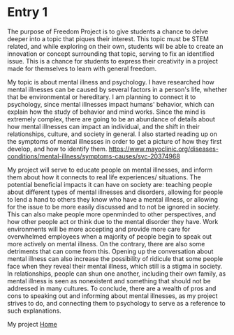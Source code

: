 # Entry 1

The purpose of Freedom Project is to give students a chance to delve deeper into a topic that piques their interest. This topic must be STEM related, and while exploring on their own, students will be able to create an innovation or concept surrounding that topic, serving to fix an identified issue. This is a chance for students to express their creativity in a project made for themselves to learn with general freedom.

My topic is about mental illness and psychology. I have researched how mental illnesses can be caused by several factors in a person's life, whether that be environmental or hereditary. I am planning to connect it to psychology, since mental illnesses impact humans' behavior, which can explain how the study of behavior and mind works. Since the mind is extremely complex, there are going to be an abundance of details about how mental illnesses can impact an individual, and the shift in their relationships, culture, and society in general. I also started reading up on the symptoms of mental illnesses in order to get a picture of how they first develop, and how to identify them. https://www.mayoclinic.org/diseases-conditions/mental-illness/symptoms-causes/syc-20374968 

My project will serve to educate people on mental illnesses, and inform them about how it connects to real life experiences/ situations. The potential beneficial impacts it can have on society are: teaching people about different types of mental illnesses and disorders, allowing for people to lend a hand to others they know who have a mental illness, or allowing for the issue to be more easily discussed and to not be ignored in society. This can also make people more openminded to other perspectives, and how other people act or think due to the mental disorder they have. Work environments will be more accepting and provide more care for overwhelmed employees when a majority of people begin to speak out more actively on mental illness. On the contrary, there are also some detriments that can come from this. Opening up the conversation about mental illness can also increase the possibility of ridicule that some people face when they reveal their mental illness, which still is a stigma in society. In relationships, people can shun one another, including their own family, as mental illness is seen as nonexistent and something that should not be addressed in many cultures. To conclude, there are a wealth of pros and cons to speaking out and informing about mental illnesses, as my project strives to do, and connecting them to psychology to serve as a reference to such explanations.

My project 
[Home](../README.md)
